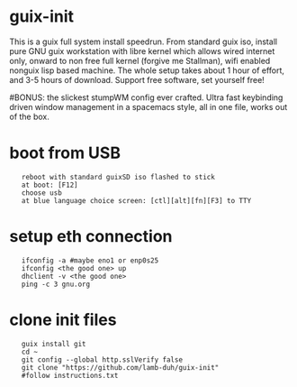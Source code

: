 # guix-init
This is a guix full system install speedrun. From standard guix iso, install pure GNU guix workstation with libre kernel which allows wired internet only, onward to non free full kernel (forgive me Stallman), wifi enabled nonguix lisp based machine. The whole setup takes about 1 hour of effort, and 3-5 hours of download. Support free software, set yourself free!

#BONUS: the slickest stumpWM config ever crafted. Ultra fast keybinding driven window management in a spacemacs style, all in one file, works out of the box.

# boot from USB
       reboot with standard guixSD iso flashed to stick
       at boot: [F12] 
       choose usb
       at blue language choice screen: [ctl][alt][fn][F3] to TTY

# setup eth connection
       ifconfig -a #maybe eno1 or enp0s25
       ifconfig <the good one> up
       dhclient -v <the good one>
       ping -c 3 gnu.org

# clone init files
       guix install git
       cd ~
       git config --global http.sslVerify false
       git clone "https://github.com/lamb-duh/guix-init"
       #follow instructions.txt

